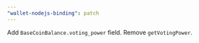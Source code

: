 ```yaml
---
"wallet-nodejs-binding": patch
---
```


Add `BaseCoinBalance.voting_power` field.
Remove `getVotingPower`.
